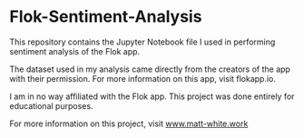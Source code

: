 # Flok-Sentiment-Analysis

This repository contains the Jupyter Notebook file I used in performing sentiment analysis of the Flok app.

The dataset used in my analysis came directly from the creators of the app with their permission. For more information on this app, visit flokapp.io.

I am in no way affiliated with the Flok app. This project was done entirely for educational purposes. 

For more information on this project, visit www.matt-white.work
